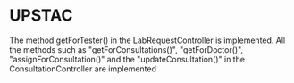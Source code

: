 # UPSTAC
The method getForTester() in the LabRequestController is implemented.
All the methods such as "getForConsultations()", "getForDoctor()", "assignForConsultation()" and the "updateConsultation()" in the ConsultationController are implemented

 
